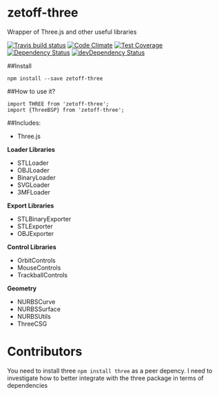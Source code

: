 # zetoff-three

Wrapper of Three.js and other useful libraries

[![Travis build status](http://img.shields.io/travis/zetoff/zetoff-three.svg?style=flat)](https://travis-ci.org/zetoff/zetoff-three)
[![Code Climate](https://codeclimate.com/github/zetoff/zetoff-three/badges/gpa.svg)](https://codeclimate.com/github/zetoff/zetoff-three)
[![Test Coverage](https://codeclimate.com/github/zetoff/zetoff-three/badges/coverage.svg)](https://codeclimate.com/github/zetoff/zetoff-three)
[![Dependency Status](https://david-dm.org/zetoff/zetoff-three.svg)](https://david-dm.org/zetoff/zetoff-three)
[![devDependency Status](https://david-dm.org/zetoff/zetoff-three/dev-status.svg)](https://david-dm.org/zetoff/zetoff-three#info=devDependencies)

##Install

`npm install --save zetoff-three`

##How to use it?
```
import THREE from 'zetoff-three';
import {ThreeBSP} from 'zetoff-three';
```


##Includes:

- Three.js

**Loader Libraries**
 - STLLoader
 - OBJLoader
 - BinaryLoader
 - SVGLoader
 - 3MFLoader

**Export Libraries**
 - STLBinaryExporter
 - STLExporter
 - OBJExporter

**Control Libraries**
 - OrbitControls
 - MouseControls
 - TrackballControls

**Geometry**
 - NURBSCurve
 - NURBSSurface
 - NURBSUtils
 - ThreeCSG



 # Contributors
You need to install three `npm install three` as a peer depency.
I need to investigate how to better integrate with the three package in terms of
dependencies
